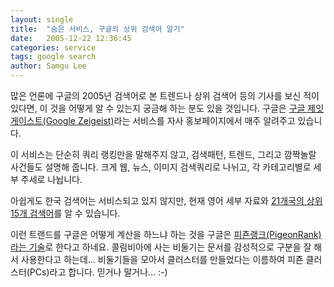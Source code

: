 ```yaml
---
layout: single
title:  "숨은 서비스, 구글의 상위 검색어 알기"
date:   2005-12-22 12:36:45
categories: service
tags: google search
author: Samgu Lee
---
```

많은 언론에 구글의 2005년 검색어로 본 트렌드나 상위 검색어 등의 기사를 보신 적이 있다면, 이 것을 어떻게 알 수 있는지 궁금해 하는 분도 있을 것입니다. 구글은 [구글 제잇게이스트(Google Zeigeist)](http://www.google.com/intl/en/press/zeitgeist.html)라는 서비스를 자사 홍보페이지에서 매주 알려주고 있습니다.

이 서비스는 단순히 쿼리 랭킹만을 말해주지 않고, 검색패턴, 트렌드, 그리고 깜짝놀랄 사건들도 설명해 줍니다. 크게 웹, 뉴스, 이미지 검색쿼리로 나뉘고, 각 카테고리별로 세부 주세로 나뉩니다.

아쉽게도 한국 검색어는 서비스되고 있지 않지만, 현재 영어 세부 자료와 [21개국의 상위 15개 검색어](http://www.google.com/intl/en/press/intl-zeitgeist.html#jp)를 알 수 있습니다.

이런 트랜드를 구글은 어떻게 계산을 하느냐 하는 것을 구글은 [피죤랭크(PigeonRank)라는 기술](http://www.google.com/technology/pigeonrank.html)로 한다고 하네요. 콜림비아에 사는 비둘기는 문서를 감성적으로 구분을 잘 해서 사용한다고 하는데... 비둘기들을 모아서 클러스터를 만들었다는 이름하여 피죤 클러스터(PCs)라고 합니다. 믿거나 말거나... :-)
